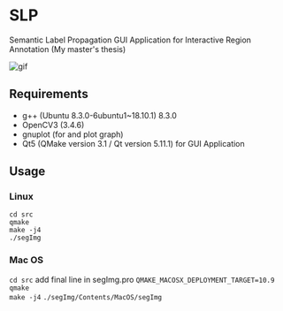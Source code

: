 # SLP
Semantic Label Propagation GUI Application for Interactive Region Annotation (My master's thesis)

![gif](https://github.com/kuboyoo/SLP/blob/master/assets/demo_SLP.gif)

## Requirements
* g++     (Ubuntu 8.3.0-6ubuntu1~18.10.1) 8.3.0
* OpenCV3 (3.4.6)
* gnuplot (for and plot graph)
* Qt5     (QMake version 3.1 / Qt version 5.11.1) for GUI Application


## Usage
### Linux
`cd src`  
`qmake`  
`make -j4`  
`./segImg`

### Mac OS
`cd src`
add final line in segImg.pro `QMAKE_MACOSX_DEPLOYMENT_TARGET=10.9`  
`qmake`  
`make -j4`
`./segImg/Contents/MacOS/segImg`
